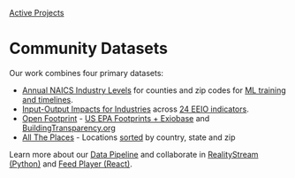 [Active Projects](/projects/)
# Community Datasets

Our work combines four primary datasets:

- [Annual NAICS Industry Levels](https://github.com/ModelEarth/community-data/tree/master/industries/naics/US) for counties and zip codes for [ML training and timelines](https://github.com/ModelEarth/community-timelines/).
- [Input-Output Impacts for Industries](/community/tools/) across [24 EEIO indicators](/localsite/info/).
- [Open Footprint](/OpenFootprint) - [US EPA Footprints + Exiobase](/useeio.js/footprint) and [BuildingTransparency.org](https://BuildingTransparency.org)
- [All The Places](/places/) - Locations [sorted](https://github.com/modelearth/places-data/) by country, state and zip

Learn more about our [Data Pipeline](/data-pipeline/) and collaborate in [RealityStream (Python)](/RealityStream) and [Feed Player (React)](/feed/).